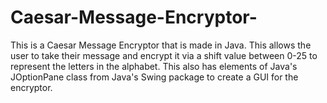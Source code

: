 # Caesar-Message-Encryptor-
This is a Caesar Message Encryptor that is made in Java. This allows the user to take their message and encrypt it via a shift value between 0-25 to represent the letters in the alphabet. 
This also has elements of Java's JOptionPane class from Java's Swing package to create a GUI for the encryptor. 

